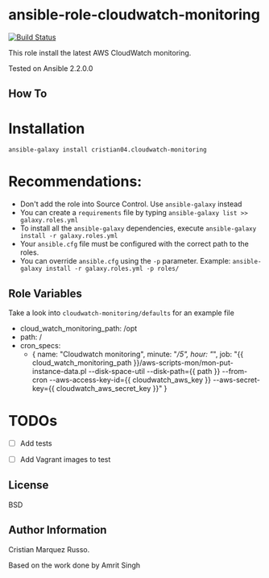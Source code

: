 ansible-role-cloudwatch-monitoring
=========
[![Build Status](https://travis-ci.com/mergermarket/ansible-role-cloudwatch-monitoring.svg?branch=master)](https://travis-ci.com/mergermarket/ansible-role-cloudwatch-monitoring)

This role install the latest AWS CloudWatch monitoring.

Tested on Ansible 2.2.0.0

How To
----------------

# Installation

`ansible-galaxy install cristian04.cloudwatch-monitoring`

# Recommendations:
- Don't add the role into Source Control. Use `ansible-galaxy` instead
- You can create a `requirements` file by typing `ansible-galaxy list >> galaxy.roles.yml`
- To install all the `ansible-galaxy` dependencies, execute `ansible-galaxy install -r galaxy.roles.yml`
- Your `ansible.cfg` file must be configured with the correct path to the roles.
- You can override `ansible.cfg` using the `-p` parameter. Example: `ansible-galaxy install -r galaxy.roles.yml -p roles/`  

Role Variables
--------------
Take a look into `cloudwatch-monitoring/defaults` for an example file

- cloud_watch_monitoring_path: /opt
- path: /
- cron_specs:
  - {
    name: "Cloudwatch monitoring",
    minute: "*/5",
    hour: "*",
    job: "{{ cloud_watch_monitoring_path }}/aws-scripts-mon/mon-put-instance-data.pl --disk-space-util --disk-path={{ path }} --from-cron --aws-access-key-id={{ cloudwatch_aws_key }} --aws-secret-key={{ cloudwatch_aws_secret_key }}"
    }

# TODOs

- [ ] Add tests
- [ ] Add Vagrant images to test


License
-------

BSD

Author Information
------------------

Cristian Marquez Russo.

Based on the work done by Amrit Singh

